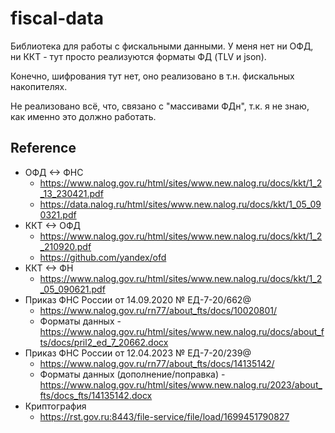 # fiscal-data

Библиотека для работы с фискальными данными. У меня нет ни ОФД, ни ККТ -
тут просто реализуются форматы ФД (TLV и json).

Конечно, шифрования тут нет, оно реализовано в т.н. фискальных
накопителях.

Не реализовано всё, что, связано с "массивами ФДн", т.к. я не знаю, как
именно это должно работать.

## Reference

- ОФД <-> ФНС
  - https://www.nalog.gov.ru/html/sites/www.new.nalog.ru/docs/kkt/1_2_13_230421.pdf
  - https://data.nalog.ru/html/sites/www.new.nalog.ru/docs/kkt/1_05_090321.pdf
- ККТ <-> ОФД
  - https://www.nalog.gov.ru/html/sites/www.new.nalog.ru/docs/kkt/1_2_210920.pdf
  - https://github.com/yandex/ofd
- ККТ <-> ФН
  - https://www.nalog.gov.ru/html/sites/www.new.nalog.ru/docs/kkt/1_2_05_090621.pdf
- Приказ ФНС России от 14.09.2020 № ЕД-7-20/662@
  - https://www.nalog.gov.ru/rn77/about_fts/docs/10020801/
  - Форматы данных -
    https://www.nalog.gov.ru/html/sites/www.new.nalog.ru/docs/about_fts/docs/pril2_ed_7_20662.docx
- Приказ ФНС России от 12.04.2023 № ЕД-7-20/239@
  - https://www.nalog.gov.ru/rn77/about_fts/docs/14135142/
  - Форматы данных (дополнение/поправка) -
    https://www.nalog.gov.ru/html/sites/www.new.nalog.ru/2023/about_fts/docs_fts/14135142.docx
- Криптография
  - https://rst.gov.ru:8443/file-service/file/load/1699451790827
